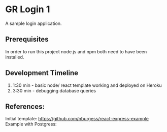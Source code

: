 # GR Login 1

A sample login application.




## Prerequisites
In order to run this project node.js and npm both need to have been installed.

## Development Timeline
<ol>
<li>1:30 min -  basic node/ react template working and deployed on Heroku</li>
<li>3:30 min -  debugging database queries</li>

</ol>

## References:


Initial template: https://github.com/nburgess/react-express-example
Example with Postgress: 


